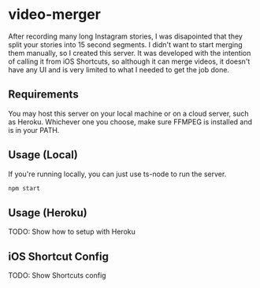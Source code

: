# video-merger

After recording many long Instagram stories, I was disapointed that they split your stories into 15 second segments. I didn't want to start merging them manually, so I created this server. It was developed with the intention of calling it from iOS Shortcuts, so although it can merge videos, it doesn't have any UI and is very limited to what I needed to get the job done.

## Requirements

You may host this server on your local machine or on a cloud server, such as Heroku. Whichever one you choose, make sure FFMPEG is installed and is in your PATH.

## Usage (Local)

If you're running locally, you can just use ts-node to run the server.

```bash
npm start
```

## Usage (Heroku)

TODO: Show how to setup with Heroku

## iOS Shortcut Config

TODO: Show Shortcuts config
